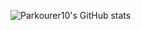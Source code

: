 ![Parkourer10's GitHub stats](https://github-readme-stats.vercel.app/api?username=Parkourer10&show_icons=true&theme=dark)
